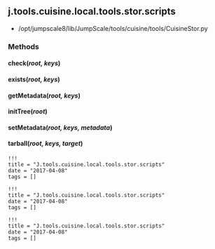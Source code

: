 <!-- toc -->
## j.tools.cuisine.local.tools.stor.scripts

- /opt/jumpscale8/lib/JumpScale/tools/cuisine/tools/CuisineStor.py

### Methods

#### check(*root, keys*) 

#### exists(*root, keys*) 

#### getMetadata(*root, keys*) 

#### initTree(*root*) 

#### setMetadata(*root, keys, metadata*) 

#### tarball(*root, keys, target*) 


```
!!!
title = "J.tools.cuisine.local.tools.stor.scripts"
date = "2017-04-08"
tags = []
```

```
!!!
title = "J.tools.cuisine.local.tools.stor.scripts"
date = "2017-04-08"
tags = []
```

```
!!!
title = "J.tools.cuisine.local.tools.stor.scripts"
date = "2017-04-08"
tags = []
```
